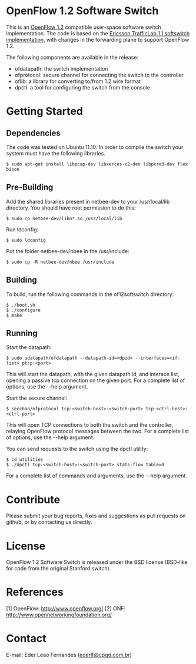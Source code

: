 OpenFlow 1.2 Software Switch
============================

This is an [OpenFlow 1.2][ofp12] compatible user-space software switch
implementation. The code is based on the [Ericsson TrafficLab 1.1 softswitch
implementation][ericssonsw11], with changes in the forwarding plane to support
OpenFlow 1.2.

The following components are available in the release:
  - ofdatapath: the switch implementation
  - ofprotocol: secure channel for connecting the switch to the controller
  - oflib:      a library for converting to/from 1.2 wire format
  - dpctl:      a tool for configuring the switch from the console


Getting Started
===============

Dependencies
------------

The code was tested on Ubuntu 11.10. In order to compile the switch your system
must have the following libraries.

    $ sudo apt-get install libpcap-dev libxerces-c2-dev libpcre3-dev flex bison

Pre-Building
------------

Add the shared libraries present in netbee-dev to your /usr/local/lib directory.
You should have root permission to do this:

    $ sudo cp netbee-dev/libn*.so /usr/local/lib

Run ldconfig:

    $ sudo ldconfig

Put the folder netbee-dev/nbee in the /usr/include:

    $ sudo cp -R netbee-dev/nbee /usr/include


Building
--------

To build, run the following commands in the of12softswitch directory:

    $ ./boot.sh
    $ ./configure
    $ make

Running
-------

Start the datapath:

    $ sudo udatapath/ofdatapath --datapath-id=<dpid> --interfaces=<if-list> ptcp:<port>

This will start the datapath, with the given datapath id, and interace list,
opening a passive tcp connection on the given port. For a complete list of
options, use the --help argument.

Start the secure channel:

    $ secchan/ofprotocol tcp:<switch-host>:<switch-port> tcp:<ctrl-host>:<ctrl-port>

This will open TCP connections to both the switch and the controller, relaying
OpenFlow protocol messages between the two. For a complete list of options,
use the --help argument.

You can send requests to the switch using the dpctl utility:

    $ cd utilities
    $ ./dpctl tcp:<switch-host>:<switch-port> stats-flow table=0

For a complete list of commands and arguments, use the --help argument.

Contribute
==========

Please submit your bug reports, fixes and suggestions as pull requests on
github, or by contacting us directly.

License
=======

OpenFlow 1.2 Software Switch is released under the BSD license (BSD-like for
code from the original Stanford switch).

References
==========

[1] OpenFlow: http://www.openflow.org/
[2] ONF:      http://www.opennetworkingfoundation.org/

Contact
=======

E-mail: Eder Leao Fernandes (ederlf@cpqd.com.br)

[ofp12]: https://www.opennetworking.org/images/stories/downloads/openflow/openflow-spec-v1.2.pdf
[ericssonsw11]: https://github.com/TrafficLab/of11softswitch

